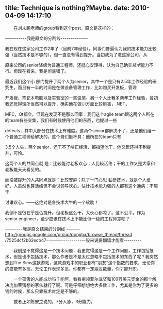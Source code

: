 title: Technique is nothing?Maybe.
date: 2010-04-09 14:17:10
---

　　在刘未鹏老师的group看到这个post，原文是这样的：

-----------我是原文的分割线--------------

我在现在这家公司工作2年了（目前7年经验），同事们普遍认为我的技术能力比较强（当然技术是不够的），但一直没有得到提升。当初我为了进这家公司，从

原来公司的senior降级为普通工程师，还挺心安理得，认为自己确实*技术*能力不行。但现在看来，我是彻底错了。

最近我们这个小 部门提升了两个人为senior，其中一个是只有2.5年工作经验的研究生，而且有一半的时间是在做设备管理工作，比如购买开发板，管理

开发板、笔记本电脑以及实验室的一些设施。另一个人比我多两年工作经验，最初我还觉得理所当然可以提升，确实他在做UI方面比较厉害，.NET，

MFC，Qt都会。但现在发现不是那么回事：我们这个agile team跟这两个人所在的team有些交集，我们有时候使用他们的东西，也提过一些

defects，其中大部分在技术上有难度。这两个senior都解决不了，还是他们组一个普通工程师给解决的。这个哥们挺杯具：他所在的team只有

3.5个人头，两个senior，还干不了啥正经活，都指望他干。他又累还得不到提升，可怜。

这两个人的共同点就 是：比较能讨老板欢心；人比较活络；干的工作又是大家和老板能天天看见的。

而没被提升的人共同点就是：比较安静；除了一门心思 钻研技术，就是个人爱好，人虽然也算活络但不会讨领导欢心。估计技术能力强的人都有这个通病：不屑于

讨谁欢心。——这绝对是各技术大牛的一个软肋！

我倒不是很在乎是否提升，但老板这么干，大伙心都凉了。这不公平。作为 senior engineer，至少应该在技术上不能比低一级的工程师差吧？

---------我是原文结束的分割线 -------http://groups.google.com/group/pongba/browse_thread/thread /7525dcf2b62ecb47------------------一般来说要翻墙才能看---------

　　我倒是不觉得这是一个技术问题，我更觉得这是一个工作问题，工作包括技术，但是也不包括技术，那么作者是不是太过忽略不包括技术的东西了呢？我突然想到The Sims这款游戏，这款游戏中的职业都有“朋友”这个指数的要求，无论你的技能有多高，无论工作表现多高，你都有一定朋友数量，你才能升职。

　　一个孤傲的人能成功吗？能阿，看看拒领菲尔滋奖和100万美元奖金的那个解决庞加莱猜想的家伙就行了啊。可是仔细想想绝大多数工作，尤其是你为了更多的钱的时候，那么只靠技术肯定是不够的。

　　或者正如陈安之说的，7分人脉，3分能力。